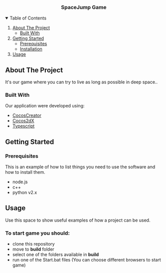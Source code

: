 


<!-- PROJECT LOGO -->
<br />
<p align="center">
  <h3 align="center">SpaceJump Game</h3>
</p>



<!-- TABLE OF CONTENTS -->
<details open="open">
  <summary>Table of Contents</summary>
  <ol>
    <li>
      <a href="#about-the-project">About The Project</a>
      <ul>
        <li><a href="#built-with">Built With</a></li>
      </ul>
    </li>
    <li>
      <a href="#getting-started">Getting Started</a>
      <ul>
        <li><a href="#prerequisites">Prerequisites</a></li>
        <li><a href="#installation">Installation</a></li>
      </ul>
    </li>
    <li><a href="#usage">Usage</a></li>
  </ol>
</details>



## About The Project
It's our game where you can try to live as long as possible in deep space..

### Built With

Our application were developed using: 
* [CocosCreator](https://www.cocos.com/en/creator)
* [Cocos2dX](https://www.cocos.com/en/cocos2dx)
* [Typescript](https://www.typescriptlang.org/)



## Getting Started
### Prerequisites

This is an example of how to list things you need to use the software and how to install them.
* node.js
* c++
* python v2.x

## Usage

Use this space to show useful examples of how a project can be used. 
### To start game you should: 
* clone this repository
* move to <b>build</b> folder
* select one of the folders available in <b>build</b>
* run one of the Start.bat files (You can choose different browsers to start game)
